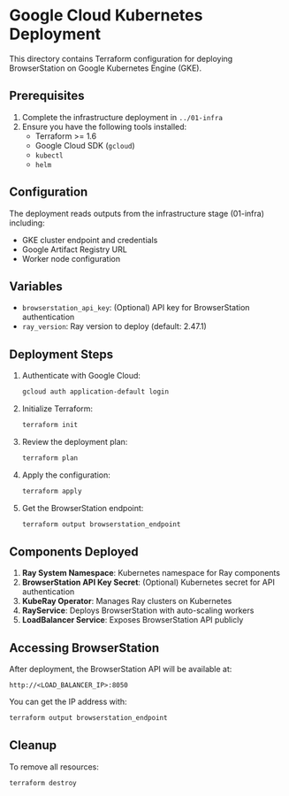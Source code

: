 # Google Cloud Kubernetes Deployment

This directory contains Terraform configuration for deploying BrowserStation on Google Kubernetes Engine (GKE).

## Prerequisites

1. Complete the infrastructure deployment in `../01-infra`
2. Ensure you have the following tools installed:
   - Terraform >= 1.6
   - Google Cloud SDK (`gcloud`)
   - `kubectl`
   - `helm`

## Configuration

The deployment reads outputs from the infrastructure stage (01-infra) including:
- GKE cluster endpoint and credentials
- Google Artifact Registry URL
- Worker node configuration

## Variables

- `browserstation_api_key`: (Optional) API key for BrowserStation authentication
- `ray_version`: Ray version to deploy (default: 2.47.1)

## Deployment Steps

1. Authenticate with Google Cloud:
   ```bash
   gcloud auth application-default login
   ```

2. Initialize Terraform:
   ```bash
   terraform init
   ```

3. Review the deployment plan:
   ```bash
   terraform plan
   ```

4. Apply the configuration:
   ```bash
   terraform apply
   ```

5. Get the BrowserStation endpoint:
   ```bash
   terraform output browserstation_endpoint
   ```

## Components Deployed

1. **Ray System Namespace**: Kubernetes namespace for Ray components
2. **BrowserStation API Key Secret**: (Optional) Kubernetes secret for API authentication
3. **KubeRay Operator**: Manages Ray clusters on Kubernetes
4. **RayService**: Deploys BrowserStation with auto-scaling workers
5. **LoadBalancer Service**: Exposes BrowserStation API publicly

## Accessing BrowserStation

After deployment, the BrowserStation API will be available at:
```
http://<LOAD_BALANCER_IP>:8050
```

You can get the IP address with:
```bash
terraform output browserstation_endpoint
```

## Cleanup

To remove all resources:
```bash
terraform destroy
```